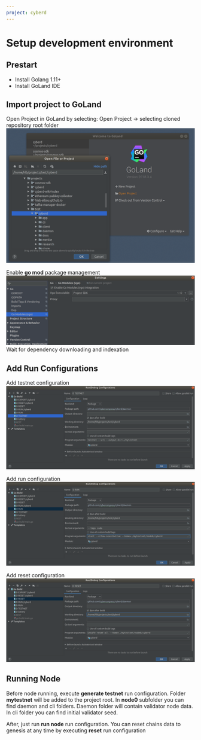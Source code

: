 ```yaml
---
project: cyberd
---
```

# Setup development environment

## Prestart
* Install Golang 1.11+
* Install GoLand IDE

## Import project to GoLand
Open Project in GoLand by selecting: Open Project -> selecting cloned repository root folder
![Open project](/docs/cyberd/img/open-project.png)

Enable **go mod** package management
![Enable go mod](/docs/cyberd/img/enable-go-mod.png)
Wait for dependency downloading and indexation

## Add Run Configurations
Add testnet configuration
![Generate testnet](/docs/cyberd/img/generate-testnet.png)

Add run configuration
![Run node](/docs/cyberd/img/run-node.png)

Add reset configuration
![Reset node data](/docs/cyberd/img/reset-node-data.png)

## Running Node

Before node running, execute **generate testnet** run configuration. 
Folder **mytestnet** will be added to the project root.
In **node0** subfolder you can find daemon and cli folders.
Daemon folder will contain validator node data.
In cli folder you can find initial validator seed.

After, just run **run node** run configuration.
You can reset chains data to genesis at any time by executing **reset** run configuration

